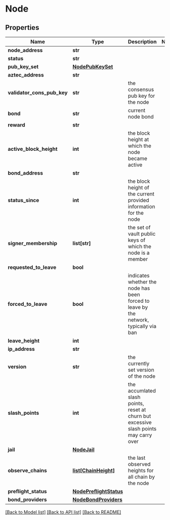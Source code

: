 # Node

## Properties
Name | Type | Description | Notes
------------ | ------------- | ------------- | -------------
**node_address** | **str** |  | 
**status** | **str** |  | 
**pub_key_set** | [**NodePubKeySet**](NodePubKeySet.md) |  | 
**aztec_address** | **str** |  | 
**validator_cons_pub_key** | **str** | the consensus pub key for the node | 
**bond** | **str** | current node bond | 
**reward** | **str** |  | 
**active_block_height** | **int** | the block height at which the node became active | 
**bond_address** | **str** |  | 
**status_since** | **int** | the block height of the current provided information for the node | 
**signer_membership** | **list[str]** | the set of vault public keys of which the node is a member | 
**requested_to_leave** | **bool** |  | 
**forced_to_leave** | **bool** | indicates whether the node has been forced to leave by the network, typically via ban | 
**leave_height** | **int** |  | 
**ip_address** | **str** |  | 
**version** | **str** | the currently set version of the node | 
**slash_points** | **int** | the accumlated slash points, reset at churn but excessive slash points may carry over | 
**jail** | [**NodeJail**](NodeJail.md) |  | 
**observe_chains** | [**list[ChainHeight]**](ChainHeight.md) | the last observed heights for all chain by the node | 
**preflight_status** | [**NodePreflightStatus**](NodePreflightStatus.md) |  | 
**bond_providers** | [**NodeBondProviders**](NodeBondProviders.md) |  | 

[[Back to Model list]](../README.md#documentation-for-models) [[Back to API list]](../README.md#documentation-for-api-endpoints) [[Back to README]](../README.md)

